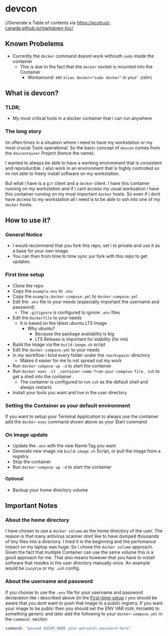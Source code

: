 # devcon

//Generate a Table of contents via https://ecotrust-canada.github.io/markdown-toc/


## Known Probelems
- Currently the `docker` command doesnt work withouth `sudo` inside the container
  - This is due to the fact that the `docker` socket is mounted into the Container
    - Workaround: set `alias docker="sudo docker"` in your `.zshrc


## What is devcon?
### TLDR;
- My most critical tools in a docker container that i can run anywhere

### The long story
Im often times in a situation where i need to have my workstation or my most crucial Tools operational.
So the basic concept of `devcon` comes from the `devcontainer` Project (hence the name).

I wanted to always be able to have a working environment that is consistent and reproducible.
I also work in an environment that is highly controlled so im not able to freely install software on my workstation.

But what i have is a `git` client and a `docker` client.
I have this container running on my workstation and if i cant access my usual worksation i have this container running on my most important `docker` hosts.
So even if i dont have access to my workstation all i need is to be able to ssh into one of my `docker` hosts.

## How to use it?

### General Notice
- I would recommend that you fork this repo, set i to private and use it as a base for your own image.
- You can then from time to time sync yur fork with this repo to get updates.

<a id="First-time-setup"></a>
### First time setup
- Clone the repo
- Copy the `example.env` to `.env`
- Copy the `example.docker-compose.yml` to `docker-compose.yml`
- Edit the `.env` file to your needs (especially important the username and password)
  - The `.gitignore` is configured to ignore `.env` files
- Edit the `Dockerfile` to your needs
  - It is based on the latest ubuntu LTS Image
    - Why ubuntu? 
      - Because the package availablity is big
      - LTS Release is important for stability (for me)
- Build the image via the `build-image.sh` script
- Edit the `docker-compose.yml` to your needs
- In my workflow i bind every folder under the `/workspace/` directory
  - Makes it easier for me to not spread out my work
- Run `docker-compose up -d` to start the container
- Run `docker exec -it _container-name-from-your-compose-file_ zsh` to get a shell into the container
  - The container is configured to run `zsh` as the default shell and always restarts
- Install your tools you want and live in the user directory

### Setting the Container as your default environment
If you want to setup your Terminal Application to always use the container add the `docker-exec` command shown above as your Start command 

### On Image update

- Update the `.env` with the new Name:Tag you want
- Generate new image via `build-image.sh` Script, or pull the image from a registry
- Stop the container
- Run `docker-compose up -d` to start the container

#### Optional
- Backup your home directory volume

## Important Notes

### About the home directory
I have chosen to use a `docker volume` as the home directory of the user.
The reason is that many antivirus scanner dont like to have dumped thousands of tiny files into a directory.
I tried it in the beginning and the perfomance impact on my laptop was huge.
So i chose the `docker volume` approach. Given the fact that multiple Container can use the same volume this is a good approach for me.
That also means however that you have to install software that resides in the user directory manually once.
An example would be `LazyVim` or my `.ssh` config.

### About the username and password
If you choose to use the `.env` file for your username and password declaration like i described above (in the [First-time-setup](#First-time-setup) ) you should be aware that you dont want to push that image to a public registry.
If you want your image to be public then you should set the ENV VAR `USER_PASSWORD` to something generic and later add the following to your `docker-compose.yml` in the `command:` seciton
```yaml
command: "passwd $USER_NAME your-personal-password-here"
```
